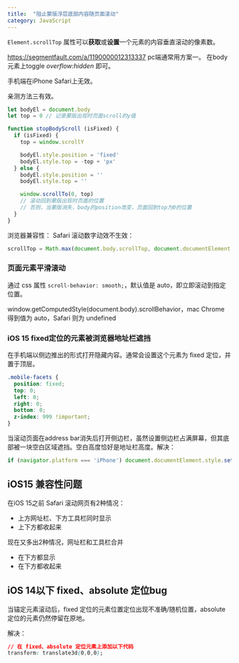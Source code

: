 ```yaml
---
title:  "阻止蒙版浮层底部内容随页面滚动"
category: JavaScript
---
```

`Element.scrollTop` 属性可以**获取**或**设置**一个元素的内容垂直滚动的像素数。

https://segmentfault.com/a/1190000012313337
pc端通常用方案一。
在body元素上toggle _overflow:hidden_ 即可。

手机端在iPhone Safari上无效。

亲测方法三有效。

```js
let bodyEl = document.body
let top = 0 // 记录蒙版出现时页面scroll的y值

function stopBodyScroll (isFixed) {
  if (isFixed) {
    top = window.scrollY

    bodyEl.style.position = 'fixed'
    bodyEl.style.top = -top + 'px'
  } else {
    bodyEl.style.position = ''
    bodyEl.style.top = ''

    window.scrollTo(0, top)
    // 滚动回到蒙版出现时页面的位置
    // 否则，当蒙版消失，body的position改变，页面回到top为0的位置
  }
}
```

<!--more-->

浏览器兼容性：
Safari 滚动数字动效不生效：
```js
scrollTop = Math.max(document.body.scrollTop, document.documentElement.scrollTop)
```

### 页面元素平滑滚动

通过 css 属性 `scroll-behavior: smooth;`，默认值是 auto，即立即滚动到指定位置。

window.getComputedStyle(document.body).scrollBehavior，mac Chrome 得到值为 auto，Safari 则为 undefined

### iOS 15 fixed定位的元素被浏览器地址栏遮挡

在手机端以侧边推出的形式打开隐藏内容。通常会设置这个元素为 fixed 定位，并置于顶层。

```css
.mobile-facets {
  position: fixed;
  top: 0;
  left: 0;
  right: 0;
  bottom: 0;
  z-index: 999 !important;
}
```

当滚动页面在address bar消失后打开侧边栏，虽然设置侧边栏占满屏幕，但其底部被一块空白区域遮挡。空白高度恰好是地址栏高度。解决：

```js
if (navigator.platform === 'iPhone') document.documentElement.style.setProperty('height', `100vh`);
```

## iOS15 兼容性问题

在iOS 15之前 Safari 滚动网页有2种情况：
- 上方网址栏、下方工具栏同时显示
- 上下方都收起来

现在又多出2种情况，网址栏和工具栏合并
- 在下方都显示
- 在下方都收起来

## iOS 14以下 fixed、absolute 定位bug

当锚定元素滚动后，fixed 定位的元素位置定位出现不准确/随机位置，absolute 定位的元素仍然停留在原地。

解决：
```css
// 在 fixed、absolute 定位元素上添加以下代码
transform: translate3d(0,0,0);
```
